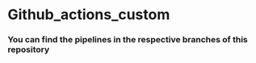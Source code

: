 # Github_actions_custom

<h3>You can find the pipelines in the respective branches of this repository</h3>